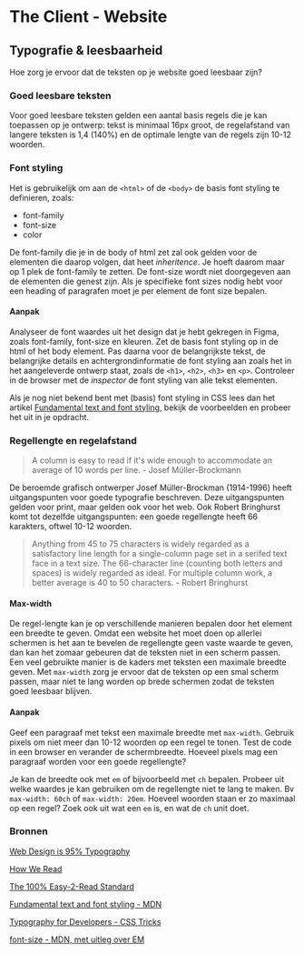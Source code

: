 # The Client - Website

## Typografie & leesbaarheid

Hoe zorg je ervoor dat de teksten op je website goed leesbaar zijn?

### Goed leesbare teksten

Voor goed leesbare teksten gelden een aantal basis regels die je kan toepassen op je ontwerp: tekst is minimaal 16px groot, de regelafstand van langere teksten is 1,4 (140%) en de optimale lengte van de regels zijn 10-12 woorden.


### Font styling

Het is gebruikelijk om aan de `<html>` of de `<body>` de basis font styling te definieren, zoals:  
- font-family
- font-size
- color

De font-family die je in de body of html zet zal ook gelden voor de elementen die daarop volgen, dat heet *inheritence*. Je hoeft daarom maar op 1 plek de font-family te zetten. De font-size wordt niet doorgegeven aan de elementen die genest zijn. Als je specifieke font sizes nodig hebt voor een heading of paragrafen moet je per element de font size bepalen. 

#### Aanpak
Analyseer de font waardes uit het design dat je hebt gekregen in Figma, zoals font-family, font-size en kleuren. Zet de basis font styling op in de html of het body element. Pas daarna voor de belangrijkste tekst, de belangrijke details en achtergrondinformatie de font styling aan zoals het in het aangeleverde ontwerp staat, zoals de `<h1>`, `<h2>`, `<h3>` en `<p>`. Controleer in de browser met de *inspector* de font styling van alle tekst elementen.

Als je nog niet bekend bent met (basis) font styling in CSS lees dan het artikel [Fundamental text and font styling](https://developer.mozilla.org/en-US/docs/Learn/CSS/Styling_text/Fundamentals), bekijk de voorbeelden en probeer het uit in je opdracht.

### Regellengte en regelafstand

> A column is easy to read if it's wide enough to accommodate an average of 10 words per line. - Josef Müller-Brockmann

De beroemde grafisch ontwerper Josef Müller-Brockman (1914-1996) heeft uitgangspunten voor goede typografie beschreven. Deze uitgangspunten gelden voor print, maar gelden ook voor het web. Ook Robert Bringhurst komt tot dezelfde uitgangspunten: een goede regellengte heeft 66 karakters, oftwel 10-12 woorden.

> Anything from 45 to 75 characters is widely regarded as a satisfactory line length for a single-column page set in a serifed text face in a text size. The 66-character line (counting both letters and spaces) is widely regarded as ideal. For multiple column work, a better average is 40 to 50 characters. - Robert Bringhurst 

#### Max-width
De regel-lengte kan je op verschillende manieren bepalen door het element een breedte te geven. Omdat een website het moet doen op allerlei schermen is het aan te bevelen de regellengte geen vaste waarde te geven, dan kan het zomaar gebeuren dat de teksten niet in een scherm passen. Een veel gebruikte manier is de kaders met teksten een maximale breedte geven. Met `max-width` zorg je ervoor dat de teksten op een smal scherm passen, maar niet te lang worden op brede schermen zodat de teksten goed leesbaar blijven. 

#### Aanpak
Geef een paragraaf met tekst een maximale breedte met `max-width`. Gebruik pixels om niet meer dan 10-12 woorden op een regel te tonen. Test de code in een browser en verander de schermbreedte. Hoeveel pixels mag een paragraaf worden  voor een goede regellengte?

Je kan de breedte ook met `em` of bijvoorbeeld met `ch` bepalen. Probeer uit welke waardes je kan gebruiken om de regellengte niet te lang te maken. Bv `max-width: 60ch` of `max-width: 20em`. Hoeveel woorden staan er zo maximaal op een regel? Zoek ook uit wat een `em` is, en wat de `ch` unit doet. 

### Bronnen

[Web Design is 95% Typography](https://web.archive.org/web/20191218153545/https://ia.net/topics/the-web-is-all-about-typography-period)

[How We Read](https://alistapart.com/article/how-we-read)

[The 100% Easy-2-Read Standard](https://web.archive.org/web/20200114014936/https://ia.net/topics/100e2r)

[Fundamental text and font styling - MDN](https://developer.mozilla.org/en-US/docs/Learn/CSS/Styling_text/Fundamentals)

[Typography for Developers - CSS Tricks](https://css-tricks.com/typography-for-developers/)


[font-size - MDN, met uitleg over EM](https://developer.mozilla.org/en-US/docs/Web/CSS/font-size)
